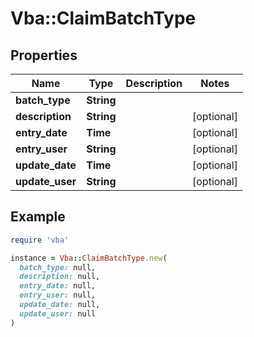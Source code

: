 # Vba::ClaimBatchType

## Properties

| Name | Type | Description | Notes |
| ---- | ---- | ----------- | ----- |
| **batch_type** | **String** |  |  |
| **description** | **String** |  | [optional] |
| **entry_date** | **Time** |  | [optional] |
| **entry_user** | **String** |  | [optional] |
| **update_date** | **Time** |  | [optional] |
| **update_user** | **String** |  | [optional] |

## Example

```ruby
require 'vba'

instance = Vba::ClaimBatchType.new(
  batch_type: null,
  description: null,
  entry_date: null,
  entry_user: null,
  update_date: null,
  update_user: null
)
```

